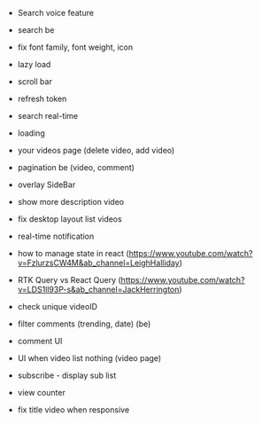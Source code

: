 - Search voice feature
- search be
- fix font family, font weight, icon
- lazy load
- scroll bar
- refresh token
- search real-time
- loading
- your videos page (delete video, add video)
- pagination be (video, comment)
- overlay SideBar
- show more description video
- fix desktop layout list videos
- real-time notification
- how to manage state in react (https://www.youtube.com/watch?v=FzlurzsCW4M&ab_channel=LeighHalliday)
- RTK Query vs React Query (https://www.youtube.com/watch?v=LDS1ll93P-s&ab_channel=JackHerrington)
- check unique videoID
- filter comments (trending, date) (be)
- comment UI
- UI when video list nothing (video page)

- subscribe - display sub list
- view counter
- fix title video when responsive

